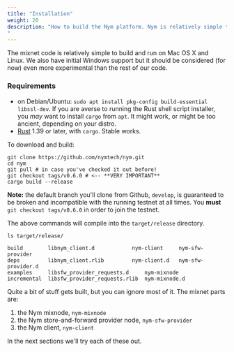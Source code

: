 ```yaml
---
title: "Installation"
weight: 20
description: "How to build the Nym platform. Nym is relatively simple to build and run on Mac OS X, Linux, and Windows.
"
---
```


The mixnet code is relatively simple to build and run on Mac OS X and Linux. We also have initial Windows support but it should be considered (for now) even more experimental than the rest of our code.

### Requirements

* on Debian/Ubuntu: `sudo apt install pkg-config build-essential libssl-dev`. If you are averse to running the Rust shell script installer,  you *may* want to install `cargo` from `apt`. It might work, or might be too ancient, depending on your distro. 
* [Rust](https://www.rust-lang.org/) 1.39 or later, with `cargo`. Stable works. 

To download and build:

```shell
git clone https://github.com/nymtech/nym.git
cd nym
git pull # in case you've checked it out before!
git checkout tags/v0.6.0 # <-- **VERY IMPORTANT**
cargo build --release
```

**Note:** the default branch you'll clone from Github, `develop`, is guaranteed to be broken and incompatible with the running testnet at all times. You **must** `git checkout tags/v0.6.0` in order to join the testnet. 

The above commands will compile into the `target/release` directory.

```shell
ls target/release/

build	     libnym_client.d		    nym-client	   nym-sfw-provider
deps	     libnym_client.rlib		    nym-client.d   nym-sfw-provider.d
examples     libsfw_provider_requests.d     nym-mixnode
incremental  libsfw_provider_requests.rlib  nym-mixnode.d

```

Quite a bit of stuff gets built, but you can ignore most of it. The mixnet parts are:

1. the Nym mixnode, `nym-mixnode`
2. the Nym store-and-forward provider node, `nym-sfw-provider`
3. the Nym client, `nym-client`

In the next sections we'll try each of these out.
